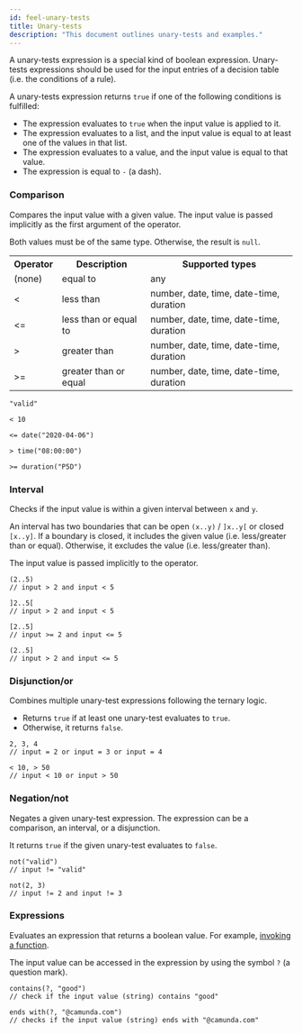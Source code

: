 ```yaml
---
id: feel-unary-tests
title: Unary-tests
description: "This document outlines unary-tests and examples."
---
```


A unary-tests expression is a special kind of boolean expression. Unary-tests expressions should be used for the input
entries of a decision table (i.e. the conditions of a rule).

A unary-tests expression returns `true` if one of the following conditions is fulfilled:

- The expression evaluates to `true` when the input value is applied to it.
- The expression evaluates to a list, and the input value is equal to at least one of the values in
  that list.
- The expression evaluates to a value, and the input value is equal to that value.
- The expression is equal to `-` (a dash).

### Comparison

Compares the input value with a given value. The input value is passed implicitly as the first
argument of the operator.

Both values must be of the same type. Otherwise, the result is `null`.

<table>
  <tr>
    <th>Operator</th>
    <th>Description</th>
    <th>Supported types</th>
  </tr>

  <tr>
    <td>(none)</td>
    <td>equal to</td>
    <td>any</td>
  </tr>

  <tr>
    <td>&lt;</td>
    <td>less than</td>
    <td>number, date, time, date-time, duration</td>
  </tr>

  <tr>
    <td>&lt;=</td>
    <td>less than or equal to</td>
    <td>number, date, time, date-time, duration</td>
  </tr>

  <tr>
    <td>&gt;</td>
    <td>greater than</td>
    <td>number, date, time, date-time, duration</td>
  </tr>

  <tr>
    <td>&gt;=</td>
    <td>greater than or equal</td>
    <td>number, date, time, date-time, duration</td>
  </tr>

</table>

```feel
"valid"

< 10

<= date("2020-04-06")

> time("08:00:00")

>= duration("P5D")
```

### Interval

Checks if the input value is within a given interval between `x` and `y`.

An interval has two boundaries that can be open `(x..y)` / `]x..y[` or closed `[x..y]`. If a
boundary is closed, it includes the given value (i.e. less/greater than or equal). Otherwise, it
excludes the value (i.e. less/greater than).

The input value is passed implicitly to the operator.

```feel
(2..5)
// input > 2 and input < 5

]2..5[
// input > 2 and input < 5

[2..5]
// input >= 2 and input <= 5

(2..5]
// input > 2 and input <= 5
```

### Disjunction/or

Combines multiple unary-test expressions following the ternary logic.

- Returns `true` if at least one unary-test evaluates to `true`.
- Otherwise, it returns `false`.

```feel
2, 3, 4
// input = 2 or input = 3 or input = 4

< 10, > 50
// input < 10 or input > 50
```

### Negation/not

Negates a given unary-test expression. The expression can be a comparison, an interval, or a
disjunction.

It returns `true` if the given unary-test evaluates to `false`.

```feel
not("valid")
// input != "valid"

not(2, 3)
// input != 2 and input != 3
```

### Expressions

Evaluates an expression that returns a boolean value. For example, [invoking a function](/docs/components/modeler/feel/language-guide/feel-functions#invocation).

The input value can be accessed in the expression by using the symbol `?` (a question mark).

```feel
contains(?, "good")
// check if the input value (string) contains "good"

ends with(?, "@camunda.com")
// checks if the input value (string) ends with "@camunda.com"
```
